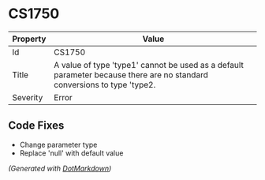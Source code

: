 # CS1750

| Property | Value                                                                                                                    |
| -------- | ------------------------------------------------------------------------------------------------------------------------ |
| Id       | CS1750                                                                                                                   |
| Title    | A value of type 'type1' cannot be used as a default parameter because there are no standard conversions to type 'type2\. |
| Severity | Error                                                                                                                    |

## Code Fixes

* Change parameter type
* Replace 'null' with default value


*\(Generated with [DotMarkdown](http://github.com/JosefPihrt/DotMarkdown)\)*